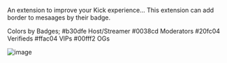 An extension to improve your Kick experience...
This extension can add border to mesaages by their badge.

Colors by Badges;
#b30dfe Host/Streamer
#0038cd Moderators
#20fc04 Verifieds
#ffac04 VIPs
#00fff2 OGs

![image](https://github.com/user-attachments/assets/8a5688e0-3a94-40a6-8faa-a687518dc900)
